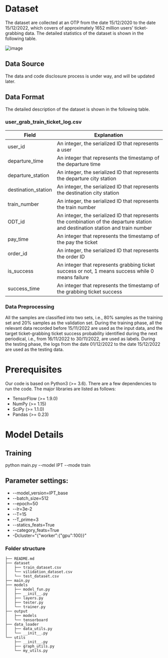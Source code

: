 # Dataset
The dataset are collected at an OTP from the date 15/12/2020 to the date 15/12/2022, which covers of approximately 1652 million users' ticket-grabbing data. The detailed statistics of the dataset is shown in the following table.

![image](https://user-images.githubusercontent.com/124276774/216505465-71243d21-43d0-4bf6-a7b5-46c0d958307b.png)


## Data Source

The data and code disclosure process is under way, and will be updated later.


## Data Format
 The detailed description of the dataset is shown in the following table.
### user_grab_train_ticket_log.csv


| Field | Explanation |
| --- | --- |
| user_id | An integer, the serialized ID that represents a user |
| departure_time|  An integer that represents the timestamp of the departure time |
| departure_station|  An integer, the serialized ID that represents the departure city station |
| destination_station |  An integer, the serialized ID that represents the destination city station |
| train_number |  An integer, the serialized ID that represents the train number|
| ODT_id |  An integer, the serialized ID that represents the combination of the departure station and destination station and train number|
| pay_time|  An integer that represents the timestamp of the pay the ticket |
| order_id|  An integer, the serialized ID that represents the order ID |
| is_success |  An integer that represents grabbing ticket success or not, 1 means success while 0 means failure|
| success_time|  An integer that represents the timestamp of the grabbing ticket success |

### Data Preprocessing
All the samples are classified into two sets, i.e., 80% samples as the training set and 20% samples as the validation set. During the training phase, all the relevant data recorded before 15/11/2022 are used as the input data, and the target ticket-grabbing ticket success probability identified during the next periodical, i.e., from 16/11/2022 to 30/11/2022, are used as labels. During the testing phase, the logs from the date 01/12/2022 to the date 15/12/2022 are used as the testing data.

# Prerequisites

Our code is based on Python3 (>= 3.6). There are a few dependencies to run the code. The major libraries are listed as follows:

* TensorFlow (>= 1.9.0)
* NumPy (>= 1.15)
* SciPy (>= 1.1.0)
* Pandas (>= 0.23)

# Model Details
## Training
python main.py --model IPT --mode train
## Parameter settings:

* --model_version=IPT_base 
* --batch_size=512
* --epoch=50
* --lr=3e-2 
* --T=15 
* --T_prime=3 
* --statics_feats=True 
* --category_feats=True 
* -Dcluster="{\"worker\":{\"gpu\":100}}"
    

### Folder structure

```
├── README.md
├── dataset
│   ├── train_dataset.csv
│   └── vilidation_dataset.csv
│   └── test_dataset.csv
├── main.py
├── models
│   ├── model_fun.py
│   ├── __init__.py
│   ├── layers.py
│   ├── tester.py
│   └── trainer.py
├── output
│   ├── models
│   └── tensorboard
├── data_loader
│   ├── data_utils.py
│   └── __init__.py
└── utils
    ├── __init__.py
    ├── graph_utils.py
    └── my_utils.py
    

```
